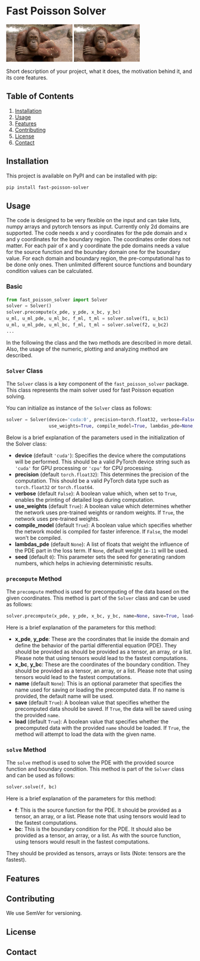 # Fast Poisson Solver
<p float="left">
  <img src="/assets/platzhalter.jpg" height="100" />
  <img src="/assets/platzhalter.jpg" height="100" /> 
</p>

Short description of your project, what it does, the motivation behind it, and its core features.

## Table of Contents
1. [Installation](#installation)
2. [Usage](#usage)
3. [Features](#features)
4. [Contributing](#contributing)
5. [License](#license)
6. [Contact](#contact)

## Installation

This project is available on PyPI and can be installed with pip:

```bash
pip install fast-poisson-solver
```

## Usage
The code is designed to be very flexible on the input and can take lists, numpy arrays and pytorch tensors as input.
Currently only 2d domains are supported.
The code needs x and y coordinates for the pde domain and x and y coordinates for the boundary region.
The coordinates order does not matter.
For each pair of x and y coordinate the pde domains needs a value for the source function and the boundary domain one for the boundary value.
For each domain and boundary region, the pre-computational has to be done only ones.
Then unlimited different source functions and boundary condition values can be calculated.
### Basic

```python
from fast_poisson_solver import Solver
solver = Solver()
solver.precompute(x_pde, y_pde, x_bc, y_bc)
u_ml, u_ml_pde, u_ml_bc, f_ml, t_ml = solver.solve(f1, u_bc1)
u_ml, u_ml_pde, u_ml_bc, f_ml, t_ml = solver.solve(f2, u_bc2)
...
```

In the following the class and the two methods are described in more detail.
Also, the usage of the numeric, plotting and analyzing method are described.

### `Solver` Class
The `Solver` class is a key component of the `fast_poisson_solver` package.
This class represents the main solver used for fast Poisson equation solving.

You can initialize as instance of the `Solver` class as follows:

``` python
solver = Solver(device='cuda:0', precision=torch.float32, verbose=False,
                use_weights=True, compile_model=True, lambdas_pde=None, seed=0)
```
Below is a brief explanation of the parameters used in the initialization of the Solver class:
* **device** (default `'cuda'`): Specifies the device where the computations will be performed. This should be a valid PyTorch device string such as `'cuda'` for GPU processing or `'cpu'` for CPU processing.
* **precision** (default `torch.float32`): This determines the precision of the computation. This should be a valid PyTorch data type such as `torch.float32` or `torch.float64`.
* **verbose** (default `False`): A boolean value which, when set to `True`, enables the printing of detailed logs during computation.
* **use_weights** (default `True`): A boolean value which determines whether the network uses pre-trained weights or random weights. If `True`, the network uses pre-trained weights.
* **compile_model** (default `True`): A boolean value which specifies whether the network model is compiled for faster inference. If `False`, the model won't be compiled.
* **lambdas_pde** (default `None`): A list of floats that weight the influence of the PDE part in the loss term. If `None`, default weight `1e-11` will be used.
* **seed** (default `0`): This parameter sets the seed for generating random numbers, which helps in achieving deterministic results.


### `precompute` Method
The `precompute` method is used for precomputing of the data based on the given coordinates.
This method is part of the `Solver` class and can be used as follows:

```python
solver.precompute(x_pde, y_pde, x_bc, y_bc, name=None, save=True, load=True)
```
Here is a brief explanation of the parameters for this method:
* **x_pde**, **y_pde**: These are the coordinates that lie inside the domain and define the behavior of the partial differential equation (PDE). They should be provided as should be provided as a tensor, an array, or a list. Please note that using tensors would lead to the fastest computations.
* **x_bc**, **y_bc**: These are the coordinates of the boundary condition. They should be provided as a tensor, an array, or a list. Please note that using tensors would lead to the fastest computations.
* **name** (default `None`): This is an optional parameter that specifies the name used for saving or loading the precomputed data. If no name is provided, the default name will be used.
* **save** (default `True`): A boolean value that specifies whether the precomputed data should be saved. If `True`, the data will be saved using the provided `name`.
* **load** (default `True`): A boolean value that specifies whether the precomputed data with the provided `name` should be loaded. If `True`, the method will attempt to load the data with the given name.

### `solve` Method
The `solve` method is used to solve the PDE with the provided source function and boundary condition. 
This method is part of the `Solver` class and can be used as follows:
```python
solver.solve(f, bc)
```
Here is a brief explanation of the parameters for this method:
* **f**: This is the source function for the PDE. It should be provided as a tensor, an array, or a list. Please note that using tensors would lead to the fastest computations.
* **bc**: This is the boundary condition for the PDE. It should also be provided as a tensor, an array, or a list. As with the source function, using tensors would result in the fastest computations.

They should be provided as tensors, arrays or lists (Note: tensors are the fastest).
## Features
## Contributing

We use SemVer for versioning.


## License


## Contact